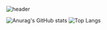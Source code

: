 ![header](https://capsule-render.vercel.app/api?type=waving&color=70faac&height=260&section=header&text=KIMSEONMI&fontSizew44)






![Anurag's GitHub stats](https://github-readme-stats.vercel.app/api?username=seon-mikim&show_icons=true&theme=tokyonight&text_color=70faac)
![Top Langs](https://github-readme-stats.vercel.app/api/top-langs/?username=seon-mikim&layout=compact)

